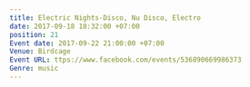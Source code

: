 ```yaml
---
title: Electric Nights-Disco, Nu Disco, Electro
date: 2017-09-18 18:32:00 +07:00
position: 21
Event date: 2017-09-22 21:00:00 +07:00
Venue: Birdcage
Event URL: ttps://www.facebook.com/events/536890669986373
Genre: music
---
```


